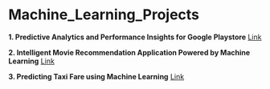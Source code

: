 # Machine_Learning_Projects

**1. Predictive Analytics and Performance Insights for Google Playstore**  [Link](https://github.com/gajendrasharma-github/app_store)

**2. Intelligent Movie Recommendation Application Powered by Machine Learning** [Link](https://github.com/gajendrasharma-github/TMDB_Movie_Recommender_System)

**3. Predicting Taxi Fare using Machine Learning** [Link](https://github.com/gajendrasharma-github/Predicting_Taxi_Fare)
